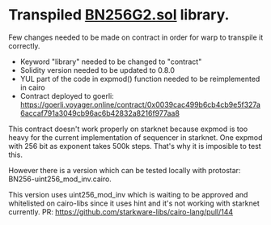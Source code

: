 # Transpiled [BN256G2.sol](https://github.com/musalbas/solidity-BN256G2) library.

Few changes needed to be made on contract in order for warp to transpile it correctly. 
- Keyword "library" needed to be changed to "contract"
- Solidity version needed to be updated to 0.8.0
- YUL part of the code in expmod() function needed to be reimplemented in cairo
- Contract deployed to goerli: https://goerli.voyager.online/contract/0x0039cac499b6cb4cb9e5f327a6accaf791a3049cb96ac6b42832a8216f977aa8

This contract doesn't work properly on starknet because expmod is too heavy for the current implementation of sequencer in starknet. One expmod with 256 bit as exponent takes 500k steps.
That's why it is imposible to test this.


However there is a version which can be tested locally with protostar: BN256-uint256_mod_inv.cairo.

This version uses uint256_mod_inv which is waiting to be approved and whitelisted on cairo-libs since it uses hint and it's not working with starknet currently.
PR: https://github.com/starkware-libs/cairo-lang/pull/144

